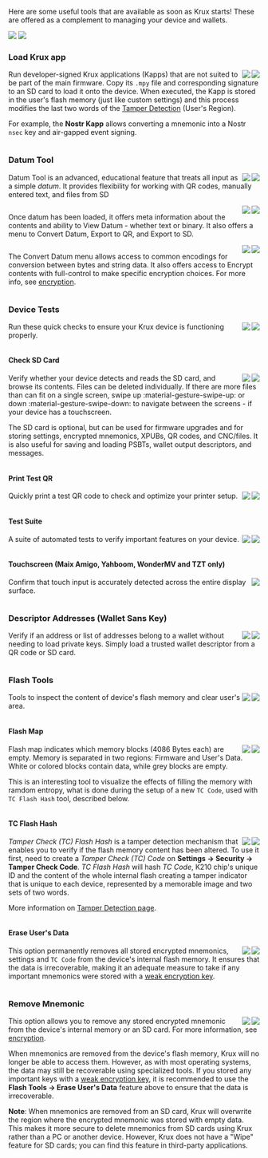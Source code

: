 Here are some useful tools that are available as soon as Krux starts! These are offered as a complement to managing your device and wallets.

<img src="../../../img/maixpy_amigo/tools-options-300.png" class="amigo">
<img src="../../../img/maixpy_m5stickv/tools-options-250.png" class="m5stickv">

### Load Krux app
<img src="../../../img/maixpy_m5stickv/krux-apps-250.png" align="right" class="m5stickv">
<img src="../../../img/maixpy_amigo/krux-apps-300.png" align="right" class="amigo">

Run developer-signed Krux applications (Kapps) that are not suited to be part of the main firmware. Copy its `.mpy` file and corresponding signature to an SD card to load it onto the device. When executed, the Kapp is stored in the user's flash memory (just like custom settings) and this process modifies the last two words of the [Tamper Detection](tamper-detection.md#tamper-check-flash-hash-tc-flash-hash-a-tamper-detection-tool) (User's Region).

For example, the **Nostr Kapp** allows converting a mnemonic into a Nostr `nsec` key and air-gapped event signing.

<div style="clear: both"></div>

### Datum Tool
<img src="../../../img/maixpy_m5stickv/tools-datum-tool-load-250.png" align="right" class="m5stickv">
<img src="../../../img/maixpy_amigo/tools-datum-tool-load-300.png" align="right" class="amigo">

Datum Tool is an advanced, educational feature that treats all input as a simple *datum*. It provides flexibility for working with QR codes, manually entered text, and files from SD

<div style="clear: both"></div>

<img src="../../../img/maixpy_m5stickv/tools-datum-tool-loaded-250.png" align="right" class="m5stickv">
<img src="../../../img/maixpy_amigo/tools-datum-tool-loaded-300.png" align="right" class="amigo">

Once datum has been loaded, it offers meta information about the contents and ability to View Datum - whether text or binary. It also offers a menu to Convert Datum, Export to QR, and Export to SD.

<div style="clear: both"></div>

<img src="../../../img/maixpy_m5stickv/tools-datum-tool-convert-250.png" align="right" class="m5stickv">
<img src="../../../img/maixpy_amigo/tools-datum-tool-convert-300.png" align="right" class="amigo">

The Convert Datum menu allows access to common encodings for conversion between bytes and string data. It also offers access to Encrypt contents with full-control to make specific encryption choices. For more info, see [encryption](./encryption/encryption.md).

<div style="clear: both"></div>

### Device Tests
<img src="../../../img/maixpy_m5stickv/device-tests-options-250.png" align="right" class="m5stickv">
<img src="../../../img/maixpy_amigo/device-tests-options-300.png" align="right" class="amigo">

Run these quick checks to ensure your Krux device is functioning properly.

<div style="clear: both"></div>

#### Check SD Card
<img src="../../../img/maixpy_m5stickv/check-sd-card-250.png" align="right" class="m5stickv">
<img src="../../../img/maixpy_amigo/check-sd-card-300.png" align="right" class="amigo">

Verify whether your device detects and reads the SD card, and browse its contents. Files can be deleted individually. If there are more files than can fit on a single screen, swipe up :material-gesture-swipe-up: or down :material-gesture-swipe-down: to navigate between the screens - if your device has a touchscreen.

The SD card is optional, but can be used for firmware upgrades and for storing settings, encrypted mnemonics, XPUBs, QR codes, and CNC/files. It is also useful for saving and loading PSBTs, wallet output descriptors, and messages.

<div style="clear: both"></div>

#### Print Test QR
<img src="../../../img/maixpy_m5stickv/print-test-qr-250.png" align="right" class="m5stickv">
<img src="../../../img/maixpy_amigo/print-test-qr-300.png" align="right" class="amigo">

Quickly print a test QR code to check and optimize your printer setup.

<div style="clear: both"></div>

#### Test Suite
<img src="../../../img/maixpy_m5stickv/device-tests-test-suite-250.png" align="right" class="m5stickv">
<img src="../../../img/maixpy_amigo/device-tests-test-suite-300.png" align="right" class="amigo">

A suite of automated tests to verify important features on your device.

<div style="clear: both"></div>

#### Touchscreen (Maix Amigo, Yahboom, WonderMV and TZT only)
<img src="../../../img/maixpy_amigo/touch-test-300.png" align="right" class="amigo">

Confirm that touch input is accurately detected across the entire display surface.

<div style="clear: both"></div>

### Descriptor Addresses (Wallet Sans Key)
<img src="../../../img/maixpy_m5stickv/descriptor-addresses-250.png" align="right" class="m5stickv">
<img src="../../../img/maixpy_amigo/descriptor-addresses-300.png" align="right" class="amigo">

Verify if an address or list of addresses belong to a wallet without needing to load private keys. Simply load a trusted wallet descriptor from a QR code or SD card.

<div style="clear: both"></div>

### Flash Tools
<img src="../../../img/maixpy_m5stickv/flash-tools-250.png" align="right" class="m5stickv">
<img src="../../../img/maixpy_amigo/flash-tools-300.png" align="right" class="amigo">

Tools to inspect the content of device's flash memory and clear user's area.

<div style="clear: both"></div>

#### Flash Map
<img src="../../../img/maixpy_m5stickv/flash-map-250.png" align="right" class="m5stickv">
<img src="../../../img/maixpy_amigo/flash-map-300.png" align="right" class="amigo">

Flash map indicates which memory blocks (4086 Bytes each) are empty. Memory is separated in two regions: Firmware and User's Data. White or colored blocks contain data, while grey blocks are empty.

This is an interesting tool to visualize the effects of filling the memory with ramdom entropy, what is done during the setup of a new `TC Code`, used with `TC Flash Hash` tool, described below.

<div style="clear: both"></div>

#### TC Flash Hash
<img src="../../../img/maixpy_m5stickv/tc-flash-hash-250.png" align="right" class="m5stickv">
<img src="../../../img/maixpy_amigo/tc-flash-hash-300.png" align="right" class="amigo">

*Tamper Check (TC) Flash Hash* is a tamper detection mechanism that enables you to verify if the flash memory content has been altered. To use it first, need to create a *Tamper Check (TC) Code* on **Settings -> Security -> Tamper Check Code**.
*TC Flash Hash* will hash *TC Code*, K210 chip's unique ID and the content of the whole internal flash creating a tamper indicator that is unique to each device, represented by a memorable image and two sets of two words.

More information on [Tamper Detection page](tamper-detection.md).

<div style="clear: both"></div>

#### Erase User's Data
<img src="../../../img/maixpy_m5stickv/erase-data-250.png" align="right" class="m5stickv">
<img src="../../../img/maixpy_amigo/erase-data-300.png" align="right" class="amigo">

This option permanently removes all stored encrypted mnemonics, settings and `TC Code` from the device's internal flash memory. It ensures that the data is irrecoverable, making it an adequate measure to take if any important mnemonics were stored with a [weak encryption key](https://www.hivesystems.com/blog/are-your-passwords-in-the-green).

<div style="clear: both"></div>

### Remove Mnemonic
<img src="../../../img/maixpy_m5stickv/load-mnemonic-storage-options-250.png" align="right" class="m5stickv">
<img src="../../../img/maixpy_amigo/load-mnemonic-storage-options-300.png" align="right" class="amigo">

This option allows you to remove any stored encrypted mnemonic from the device's internal memory or an SD card. For more information, see [encryption](./encryption/encryption.md).

When mnemonics are removed from the device's flash memory, Krux will no longer be able to access them. However, as with most operating systems, the data may still be recoverable using specialized tools. If you stored any important keys with a [weak encryption key](https://www.hivesystems.com/blog/are-your-passwords-in-the-green), it is recommended to use the **Flash Tools -> Erase User's Data** feature above to ensure that the data is irrecoverable.

**Note**: When mnemonics are removed from an SD card, Krux will overwrite the region where the encrypted mnemonic was stored with empty data. This makes it more secure to delete mnemonics from SD cards using Krux rather than a PC or another device. However, Krux does not have a "Wipe" feature for SD cards; you can find this feature in third-party applications.

<div style="clear: both"></div>
